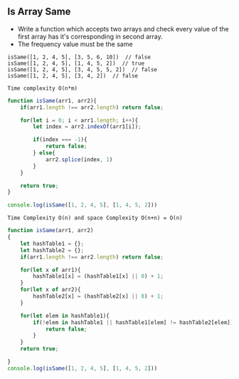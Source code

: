 ## Is Array Same
- Write a function which accepts two arrays and check every value of the first array has it's corresponding in second array.
- The frequency value must be the same

```
isSame([1, 2, 4, 5], [3, 5, 6, 10])  // false
isSame([1, 2, 4, 5], [1, 4, 5, 2])  // true
isSame([1, 2, 4, 5], [3, 4, 5, 5, 2])  // false
isSame([1, 2, 4, 5], [3, 4, 2])  // false
```

`Time complexity O(n*m)`
```javascript
function isSame(arr1, arr2){
    if(arr1.length !== arr2.length) return false;

    for(let i = 0; i < arr1.length; i++){
        let index = arr2.indexOf(arr1[i]);

        if(index === -1){
            return false;
        } else{
            arr2.splice(index, 1)
        }
    }

    return true;
}

console.log(isSame([1, 2, 4, 5], [1, 4, 5, 2]))
```
`Time Complexity O(n) and space Complexity O(n+n) = O(n) `
```javascript
function isSame(arr1, arr2) 
{
    let hashTable1 = {};
    let hashTable2 = {};
    if(arr1.length !== arr2.length) return false;

    for(let x of arr1){
        hashTable1[x] = (hashTable1[x] || 0) + 1;
    }
    for(let x of arr2){
        hashTable2[x] = (hashTable2[x] || 0) + 1;
    }

    for(let elem in hashTable1){
        if(!elem in hashTable1 || hashTable1[elem] != hashTable2[elem]){
            return false;
        }
    }
    return true;

}
console.log(isSame([1, 2, 4, 5], [1, 4, 5, 2]))
```

